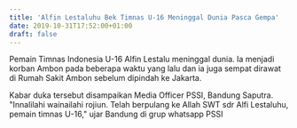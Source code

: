 ```yaml
---
title: 'Alfin Lestaluhu Bek Timnas U-16 Meninggal Dunia Pasca Gempa'
date: 2019-10-31T17:52:00+01:00
draft: false
---
```


  
Pemain Timnas Indonesia U-16 Alfin Lestalu meninggal dunia. Ia menjadi korban Ambon pada beberapa waktu yang lalu dan ia juga sempat dirawat di Rumah Sakit Ambon sebelum dipindah ke Jakarta.  
  
Kabar duka tersebut disampaikan Media Officer PSSI, Bandung Saputra. "Innalilahi wainailahi rojiun. Telah berpulang ke Allah SWT sdr Alfi Lestaluhu, pemain timnas U-16," ujar Bandung di grup whatsapp PSSI